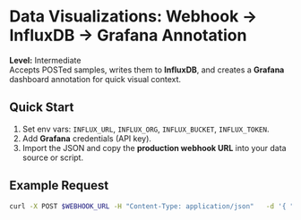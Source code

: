 # Data Visualizations: Webhook → InfluxDB → Grafana Annotation

**Level:** Intermediate  
Accepts POSTed samples, writes them to **InfluxDB**, and creates a **Grafana** dashboard annotation for quick visual context.

## Quick Start
1. Set env vars: `INFLUX_URL`, `INFLUX_ORG`, `INFLUX_BUCKET`, `INFLUX_TOKEN`.
2. Add **Grafana** credentials (API key).
3. Import the JSON and copy the **production webhook URL** into your data source or script.

## Example Request
```bash
curl -X POST $WEBHOOK_URL -H "Content-Type: application/json"   -d '{ "sensor":"humidity", "value":55, "unit":"%" }'
```
